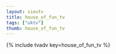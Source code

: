 ```yaml
--- 
layout: sieutv
title: house_of_fun_tv
tags: ["uktv"]
thumb: house_of_fun_tv
---
```

{% include tvadv key=house_of_fun_tv %}
